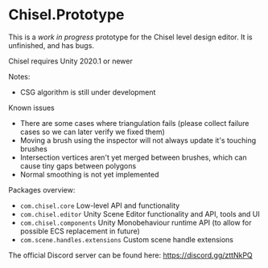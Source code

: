 # Chisel.Prototype

This is a *work in progress* prototype for the Chisel level design editor.
It is unfinished, and has bugs.

Chisel requires Unity 2020.1 or newer

Notes:
- CSG algorithm is still under development

Known issues

* There are some cases where triangulation fails (please collect failure cases so we can later verify we fixed them)
* Moving a brush using the inspector will not always update it's touching brushes
* Intersection vertices aren't yet merged between brushes, which can cause tiny gaps between polygons
* Normal smoothing is not yet implemented

Packages overview:
* `com.chisel.core` Low-level API and functionality
* `com.chisel.editor` Unity Scene Editor functionality and API, tools and UI
* `com.chisel.components` Unity Monobehaviour runtime API (to allow for possible ECS replacement in future)
* `com.scene.handles.extensions` Custom scene handle extensions


The official Discord server can be found here: https://discord.gg/zttNkPQ
